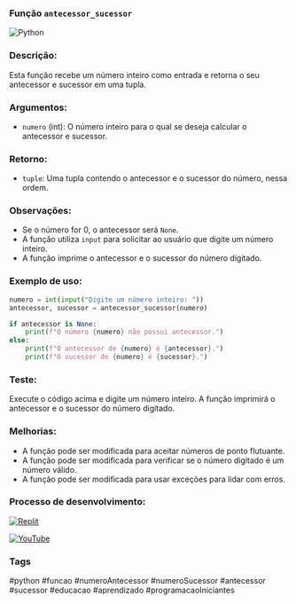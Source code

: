 ### Função `antecessor_sucessor`

<img alt="Python" src="https://img.shields.io/badge/python-%2314354C.svg?style=for-the-badge&logo=python&logoColor=white"/>

### Descrição:

Esta função recebe um número inteiro como entrada e retorna o seu antecessor e sucessor em uma tupla.

### Argumentos:

* `numero` (int): O número inteiro para o qual se deseja calcular o antecessor e sucessor.

### Retorno:

* `tuple`: Uma tupla contendo o antecessor e o sucessor do número, nessa ordem.

### Observações:

* Se o número for 0, o antecessor será `None`.
* A função utiliza `input` para solicitar ao usuário que digite um número inteiro.
* A função imprime o antecessor e o sucessor do número digitado.

### Exemplo de uso:

```python
numero = int(input("Digite um número inteiro: "))
antecessor, sucessor = antecessor_sucessor(numero)

if antecessor is None:
    print(f"O número {numero} não possui antecessor.")
else:
    print(f"O antecessor de {numero} é {antecessor}.")
    print(f"O sucessor de {numero} é {sucessor}.")
```

### Teste:

Execute o código acima e digite um número inteiro. A função imprimirá o antecessor e o sucessor do número digitado.

### Melhorias:

* A função pode ser modificada para aceitar números de ponto flutuante.
* A função pode ser modificada para verificar se o número digitado é um número válido.
* A função pode ser modificada para usar exceções para lidar com erros.

### Processo de desenvolvimento:


[![Replit](https://img.shields.io/badge/Replit-F26207.svg?style=for-the-badge&logo=Replit&logoColor=white)](https://replit.com/@DeiseFreire2022/numeroantecessorsucessor)


[![YouTube](https://img.shields.io/badge/YouTube-FF0000.svg?style=for-the-badge&logo=YouTube&logoColor=white)](https://www.youtube.com/playlist?list=PLZpH1iUcDo5hCRy-PXWZR5xkEwbFw1LB3)

### Tags

#python #funcao #numeroAntecessor #numeroSucessor #antecessor #sucessor #educacao #aprendizado #programacaoIniciantes
